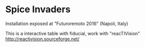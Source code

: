 # Spice Invaders
Installation exposed at "Futuroremoto 2016" (Napoli, Italy)

This is a interactive table with fiducial, work with "reacTIVision" http://reactivision.sourceforge.net/
